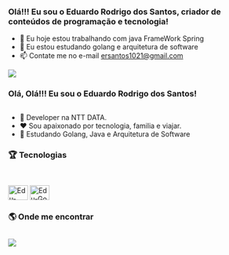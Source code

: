 ### Olá!!! Eu sou o Eduardo Rodrigo dos Santos, criador de conteúdos de programação e tecnologia!

- 🔭 Eu hoje estou trabalhando com java FrameWork Spring
- 🌱 Eu estou estudando golang e arquitetura de software
- 📫 Contate me no e-mail ersantos1021@gmail.com


<div> 
  <a href="https://www.linkedin.com/in/eduardorssantos/" target="_blank"><img src="https://img.shields.io/badge/-LinkedIn-%230077B5?style=for-the-badge&logo=linkedin&logoColor=white" target="_blank"></a>   
</div>



### Olá, Olá!!! Eu sou o Eduardo Rodrigo dos Santos!

##

- 🔭 Developer na NTT DATA.
- ❤ Sou apaixonado por tecnologia, familia e viajar.
- 🌱 Estudando Golang, Java e Arquitetura de Software

  
### 🏆 Tecnologias
  
##

<div style="display: inline_block"><br>
  <img align="center" alt="Edu-Java" height="30" width="40" src="https://cdn.jsdelivr.net/gh/devicons/devicon/icons/java/java-original-wordmark.svg" />
  <img align="center" alt="Edu-Go" height="30" width="40" src="https://icongr.am/devicon/go-original.svg?size=128&color=currentColor" />
  
### 🌎 Onde me encontrar
  
##
  
<div> 
  <a href="https://www.linkedin.com/in/eduardorssantos/" target="_blank"><img src="https://img.shields.io/badge/-LinkedIn-%230077B5?style=for-the-badge&logo=linkedin&logoColor=white" target="_blank"></a>   
</div>
